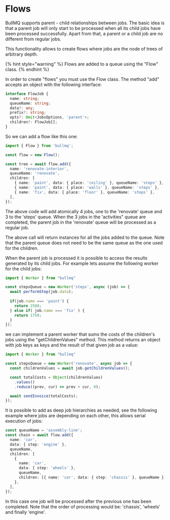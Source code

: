# Flows

BullMQ supports parent - child relationships between jobs. The basic idea is that a parent job will only start to be processed when all its child jobs have been processed successfully. Apart from that, a parent or a child job are no different from regular jobs.

This functionality allows to create flows where jobs are the node of trees of arbitrary depth.

{% hint style="warning" %}
Flows are added to a queue using the "Flow" class.
{% endhint %}

In order to create "flows" you must use the Flow class. The method "add" accepts an object with the following interface:

```typescript
interface FlowJob {
  name: string;
  queueName: string;
  data?: any;
  prefix?: string;
  opts?: Omit<JobsOptions, 'parent'>;
  children?: FlowJob[];
}
```

So we can add a flow like this one:

```typescript
import { Flow } from 'bullmq';

const flow = new Flow();

const tree = await flow.add({
  name: 'renovate-interior',
  queueName: 'renovate',
  children: [
    { name: 'paint', data: { place: 'ceiling' }, queueName: 'steps' },
    { name: 'paint', data: { place: 'walls' }, queueName: 'steps' },
    { name: 'fix', data: { place: 'floor' }, queueName: 'steps' },
  ],
});
```

The above code will add atomically 4 jobs, one to the 'renovate' queue and 3 to the 'steps' queue. When the 3 jobs in the 'activities" queue are completed, the parent job in the 'renovate' queue will be processed as a regular job.

The above call will return instances for all the jobs added to the queue. Note that the parent queue does not need to be the same queue as the one used for the children.

When the parent job is processed it is possible to access the results generated by its child jobs. For example lets assume the following worker for the child jobs:

```typescript
import { Worker } from "bullmq"

const stepsQueue = new Worker('steps', async (job) => {
  await performStep(job.data);
  
  if(job.name === 'paint') {
    return 2500;
  } else if( job.name === 'fix' ) {
    return 1750;
  }
});
```

we can implement a parent worker that sums the costs of the children's jobs using the "getChildrenValues" method. This method returns an object with job keys as keys and the result of that given job as a value:

```typescript
import { Worker } from "bullmq"

const stepsQueue = new Worker('renovate', async job => {
  const childrenValues = await job.getChildrenValues();

  const totalCosts = Object(childrenValues)
    .values()
    .reduce((prev, cur) => prev + cur, 0);

  await sendInvoice(totalCosts);
});
```

It is possible to add as deep job hierarchies as needed, see the following example where jobs are depending on each other, this allows serial execution of jobs:

```typescript
const queueName = 'assembly-line';
const chain = await flow.add({
  name: 'car',
  data: { step: 'engine' },
  queueName,
  children: [
    {
      name: 'car',
      data: { step: 'wheels' },
      queueName,
      children: [{ name: 'car', data: { step: 'chassis' }, queueName }],
    },
  ],
});
```

In this case one job will be processed after the previous one has been completed. Note that the order of processing would be: 'chassis', 'wheels' and finally 'engine'.



